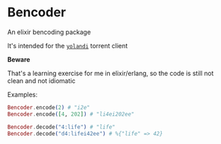 Bencoder
========

An elixir bencoding package

It's intended for the [`yolandi`](https://github.com/alehander42/yolandi) torrent client

 **Beware**

 That's a learning exercise for me in elixir/erlang, so the code is still not clean and not idiomatic

 Examples:

 ```elixir
 Bencoder.encode(2) # "i2e"
 Bencoder.encode([4, 202]) # "li4ei202ee"
 ```

 ```elixir
 Bencoder.decode("4:life") # "life"
 Bencoder.decode("d4:lifei42ee") # %{"life" => 42}
```


